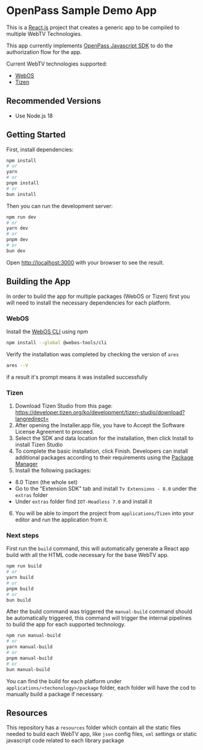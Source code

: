 # OpenPass Sample Demo App

This is a [React.js](https://create-react-app.dev/) project that creates a generic app to be compiled to multiple WebTV Technologies.

This app currently implements [OpenPass Javascript SDK](https://github.com/openpass-sso/openpass-js-sdk) to do the authorization flow for the app.

Current WebTV technologies supported:

- [WebOS](https://www.webosose.org/docs/home/)
- [Tizen](https://developer.tizen.org/)

## Recommended Versions

- Use Node.js 18

## Getting Started

First, install dependencies:

```bash
npm install
# or
yarn
# or
pnpm install
# or
bun install
```

Then you can run the development server:

```bash
npm run dev
# or
yarn dev
# or
pnpm dev
# or
bun dev
```

Open [http://localhost:3000](http://localhost:3000) with your browser to see the result.

## Building the App

In order to build the app for multiple packages (WebOS or Tizen) first you will need to install the necessary dependencies for each platform.

### WebOS

Install the [WebOS CLI](https://www.webosose.org/docs/tools/sdk/cli/cli-user-guide/) using npm

```bash
npm install --global @webos-tools/cli
```

Verify the installation was completed by checking the version of `ares`

```bash
ares --V
```

if a result it's prompt means it was installed successfully

### Tizen

1. Download Tizen Studio from this page: https://developer.tizen.org/ko/development/tizen-studio/download?langredirect=
2. After opening the Installer.app file, you have to Accept the Software License Agreement to proceed.
3. Select the SDK and data location for the installation, then click Install to install Tizen Studio
4. To complete the basic installation, click Finish. Developers can install additional packages according to their requirements using the [Package Manager](https://developer.tizen.org/development/tizen-studio/download/configuring-package-manager)
5. Install the following packages:

- 8.0 Tizen (the whole set)
- Go to the "Extension SDK" tab and install `Tv Extensions - 8.0` under the `extras` folder
- Under `extras` folder find `IOT-Headless 7.0` and install it

6. You will be able to import the project from `applications/Tizen` into your editor and run the application from it.

### Next steps

First run the `build` command, this will automatically generate a React app build with all the HTML code necessary for the base WebTV app.

```bash
npm run build
# or
yarn build
# or
pnpm build
# or
bun build
```

After the build command was triggered the `manual-build` command should be automatically triggered, this command will trigger the internal pipelines to build the app for each supported technology.

```bash
npm run manual-build
# or
yarn manual-build
# or
pnpm manual-build
# or
bun manual-build
```

You can find the build for each platform under `applications/<techonology>/package` folder, each folder will have the cod to manually build a package if necessary.

## Resources

This repository has a `resources` folder which contain all the static files needed to build each WebTV app, like `json` config files, `xml` settings or static javascript code related to each library package
